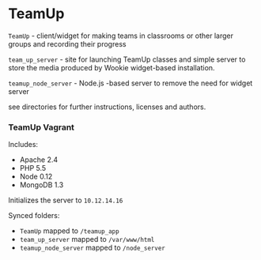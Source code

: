 TeamUp
======

`TeamUp` - client/widget for making teams in classrooms or other larger groups and recording their progress

`team_up_server` - site for launching TeamUp classes and simple server to store the media produced by Wookie widget-based installation.

`teamup_node_server` - Node.js -based server to remove the need for widget server 

see directories for further instructions, licenses and authors.
 

### TeamUp Vagrant

Includes:

- Apache 2.4
- PHP 5.5
- Node 0.12
- MongoDB 1.3

Initializes the server to `10.12.14.16`

Synced folders:

* `TeamUp` mapped to `/teamup_app`
* `team_up_server` mapped to `/var/www/html`
* `teamup_node_server` mapped to `/node_server`

